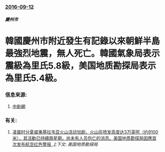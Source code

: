 ### [2016-09-12](/news/2016/09/12/index.md)

##### 慶州市
# 韓國慶州市附近發生有記錄以來朝鮮半島最強烈地震，無人死亡。韓國氣象局表示震級為里氏5.8級，美国地质勘探局表示為里氏5.4級。 




### 信息来源:

1. [中新網](http://www.chinanews.com/gj/2016/09-13/8002328.shtml)

### 有关:

1. [凌晨时分夏威夷基拉韦亚火山活动加剧，火山灰喷发高度达3万英呎（约9100米），其活動已持續兩星期，尚未有人员伤亡的消息。美国地质勘探局因應首次发布航空红色警报 ](/news/2018/05/16/凌晨时分夏威夷基拉韦亚火山活动加剧-火山灰喷发高度达3万英呎-约9100米-其活動已持續兩星期-尚未有人员伤亡的消息.md) _上下文: 美国地质勘探局_
